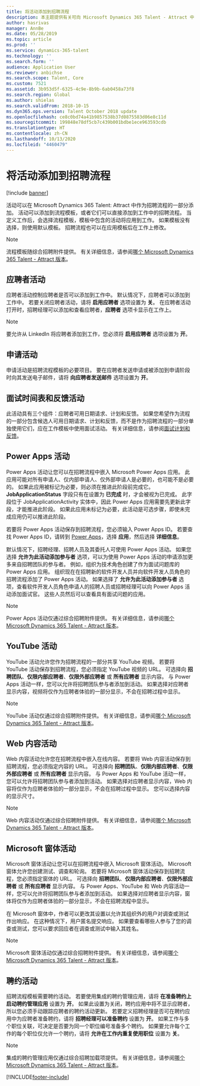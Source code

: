 ```yaml
---
title: 将活动添加到招聘流程
description: 本主题提供有关可向 Microsoft Dynamics 365 Talent - Attract 中的招聘流程添加的各类活动的信息。
author: hasrivas
manager: AnnBe
ms.date: 05/28/2019
ms.topic: article
ms.prod: ''
ms.service: dynamics-365-talent
ms.technology: ''
ms.search.form: ''
audience: Application User
ms.reviewer: anbichse
ms.search.scope: Talent, Core
ms.custom: 7521
ms.assetid: 3b953d5f-6325-4c9e-8b9b-6ab0458a73f8
ms.search.region: Global
ms.author: shielas
ms.search.validFrom: 2018-10-15
ms.dyn365.ops.version: Talent October 2018 update
ms.openlocfilehash: ce8c0bd74a41b9857538b37d0875583d06e8c11d
ms.sourcegitcommit: 199848e78df5cb7c439b001bdbe1ece963593cdb
ms.translationtype: HT
ms.contentlocale: zh-CN
ms.lasthandoff: 10/13/2020
ms.locfileid: "4460479"
---
```

# <a name="add-activities-to-a-hiring-process"></a>将活动添加到招聘流程

[!include [banner](includes/banner.md)]

活动可以在 Microsoft Dynamics 365 Talent: Attract 中作为招聘流程的一部分添加。 活动可以添加到流程模板，或者它们可以直接添加到工作中的招聘流程。 当定义工作后，会选择流程模板，模板中包含的活动将应用到工作。 如果模板没有选择，则使用默认模板。 招聘流程也可以在应用模板后在工作上修改。

> [!NOTE] 
> 流程模板随综合招聘附件提供。 有关详细信息，请参阅[哪个 Microsoft Dynamics 365 Talent - Attract 版本](./attract-comprehensive-hiring.md)。

## <a name="prospect-activity"></a>应聘者活动

应聘者活动控制应聘者是否可以添加到工作中。 默认情况下，应聘者可以添加到工作中。 若要关闭应聘者活动，请将 **启用应聘者** 选项设置为 **关**。 在应聘者活动打开时，招聘经理可以添加和查看应聘者，**应聘者** 选项卡显示在工作上。

> [!NOTE]
> 要允许从 LinkedIn 将应聘者添加到工作，您必须将 **启用应聘者** 选项设置为 **开**。

## <a name="application-activity"></a>申请活动

申请活动是招聘流程模板的必要项目。 要在应聘者发送申请或被添加到申请阶段时向其发送电子邮件，请将 **向应聘者发送邮件** 选项设置为 **开**。

## <a name="interview-schedule-and-feedback-activity"></a>面试时间表和反馈活动

此活动具有三个组件：应聘者可用日期请求、计划和反馈。 如果您希望作为流程的一部分包含候选人可用日期请求、计划和反馈，而不是作为招聘流程的一部分单独使用它们，应在工作模板中使用面试活动。 有关详细信息，请参阅[面试计划和反馈](interview-scheduling-feedback.md)。

## <a name="power-apps-activity"></a>Power Apps 活动

Power Apps 活动让您可以在招聘流程中嵌入 Microsoft Power Apps 应用。 此应用可能对所有申请人、仅内部申请人、仅外部申请人是必要的，也可能不是必要的。 如果此应用被标记为必要，则必须在推进此阶段前完成它。 **JobApplicationStatus** 字段只有在设置为 **已完成** 时，才会被视为已完成。 此字段位于 JobApplicationActivity 实体中，因此 Power Apps 应用需要先更新此字段，才能推进此阶段。 如果此应用未标记为必要，此活动是可选步骤，即使未完成应用仍可以推进此阶段。

若要将 Power Apps 活动保存到招聘流程，您必须输入 Power Apps ID。 若要查找 Power Apps ID，请转到 [Power Apps](https://web.powerapps.com)，选择 **应用**，然后选择 **详细信息**。

默认情况下，招聘经理、招聘人员及其委托人可使用 Power Apps 活动。 如果您选择 **允许为此活动添加参与者** 选项，可以为使用 Power Apps 活动的申请添加更多来自招聘团队的参与者。 例如，组织为技术角色创建了作为面试问题库的 Power Apps 应用。 组织现在在招聘新的软件开发人员并向软件开发人员角色的招聘流程添加了 Power Apps 活动。 如果选择了 **允许为此活动添加参与者** 选项，查看软件开发人员角色申请人的招聘人员或招聘经理可以向 Power Apps 活动添加面试官。 这些人员然后可以查看具有面试问题的应用。

> [!NOTE]
> Power Apps 活动仅通过综合招聘附件提供。 有关详细信息，请参阅[哪个 Microsoft Dynamics 365 Talent - Attract 版本](./attract-comprehensive-hiring.md)。

## <a name="youtube-activity"></a>YouTube 活动

YouTube 活动允许您作为招聘流程的一部分共享 YouTube 视频。 若要将 YouTube 活动保存到招聘流程，您必须指定 YouTube 视频的 URL。 可选择向 **招聘团队**、**仅限内部应聘者**、**仅限外部应聘者** 或 **所有应聘者** 显示内容。 与 Power Apps 活动一样，您可以允许将招聘团队参与者添加到活动。 如果选择对应聘者显示内容，视频将仅作为应聘者体验的一部分显示，不会在招聘过程中显示。

> [!NOTE]
> YouTube 活动仅通过综合招聘附件提供。 有关详细信息，请参阅[哪个 Microsoft Dynamics 365 Talent - Attract 版本](./attract-comprehensive-hiring.md)。

## <a name="web-content-activity"></a>Web 内容活动

Web 内容活动允许您在招聘流程中嵌入在线内容。 若要将 Web 内容活动保存到招聘流程，您必须指定内容的 URL。 可选择向 **招聘团队**、**仅限内部应聘者**、**仅限外部应聘者** 或 **所有应聘者** 显示内容。 与 Power Apps 和 YouTube 活动一样，您可以允许将招聘团队参与者添加到活动。 如果选择对应聘者显示内容，Web 内容将仅作为应聘者体验的一部分显示，不会在招聘过程中显示。 您可以选择内容的显示尺寸。

> [!NOTE]
> Web 内容活动仅通过综合招聘附件提供。 有关详细信息，请参阅[哪个 Microsoft Dynamics 365 Talent - Attract 版本](./attract-comprehensive-hiring.md)。

## <a name="microsoft-forms-activity"></a>Microsoft 窗体活动

Microsoft 窗体活动让您可以在招聘流程中嵌入 Microsoft 窗体活动。 Microsoft 窗体允许您创建测试、调查和轮询。 若要将 Microsoft 窗体活动保存到招聘流程，您必须指定窗体的 URL。 可选择向 **招聘团队**、**仅限内部应聘者**、**仅限外部应聘者** 或 **所有应聘者** 显示内容。 与 Power Apps、YouTube 和 Web 内容活动一样，您可以允许将招聘团队参与者添加到活动。 如果选择对应聘者显示内容，窗体将仅作为应聘者体验的一部分显示，不会在招聘流程中显示。

在 Microsoft 窗体中，作者可以更改其设置以允许其组织外的用户对调查或测试作出响应。 在这种情况下，用户匿名提交响应。 如果要查看哪些人参与了您的调查或测试，您可以要求回应者在调查或测试中输入其姓名。

> [!NOTE]
> Microsoft 窗体活动仅通过综合招聘附件提供。 有关详细信息，请参阅[哪个 Microsoft Dynamics 365 Talent - Attract 版本](./attract-comprehensive-hiring.md)。

## <a name="offer-activity"></a>聘约活动

招聘流程模板需要聘约活动。 若要使用集成的聘约管理应用，请将 **在准备聘约上启动聘约管理应用** 设置为 **开**。 如果此设置为关闭，聘约应用中将不显示应聘者，所以您必须手动跟踪应聘者的聘约活动更新。 若要定义招聘经理是否可在聘约应用中为应聘者准备聘约，请将 **招聘经理可以准备聘约** 设置为 **开**。 如果工作与多个职位关联，可决定是否要为同一个职位编号准备多个聘约。 如果要允许每个工作的每个职位仅允许一个聘约，请将 **允许在工作内重复使用职位** 设置为 **关**。

> [!NOTE]
> 集成的聘约管理应用仅通过综合招聘加载项提供。 有关详细信息，请参阅[哪个 Microsoft Dynamics 365 Talent - Attract 版本](./attract-comprehensive-hiring.md)。




[!INCLUDE[footer-include](../includes/footer-banner.md)]